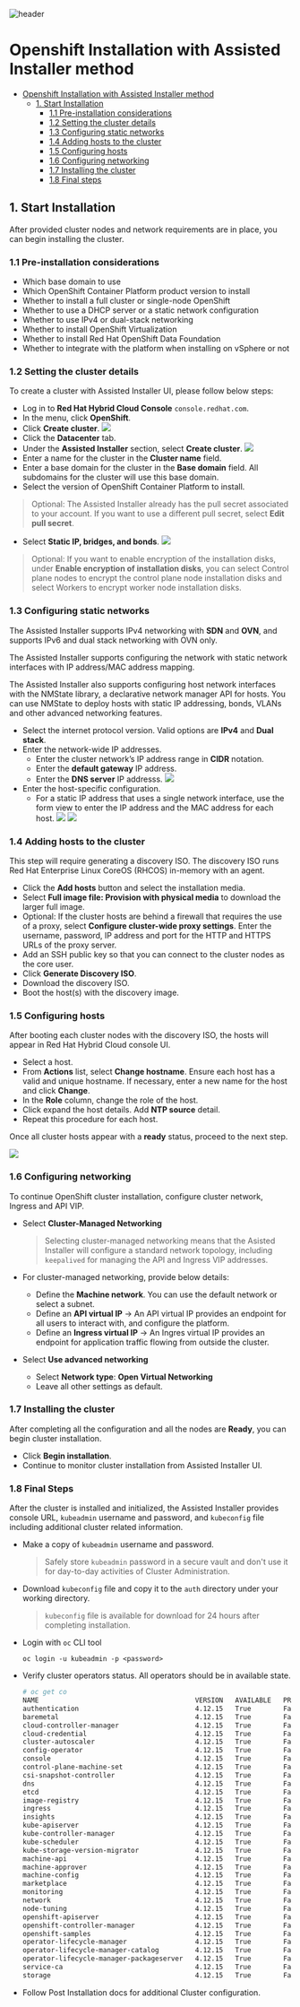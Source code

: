 ![header](../img/convergenewlogo.png)

# Openshift Installation with Assisted Installer method 

- [Openshift Installation with Assisted Installer method](#openshift-installation-with-assisted-installer-method)
  - [1. Start Installation](#1-start-installation)
    - [1.1 Pre-installation considerations](#11-pre-installation-considerations)
    - [1.2 Setting the cluster details](#12-setting-the-cluster-details)
    - [1.3 Configuring static networks](#13-configuring-static-networks)
    - [1.4 Adding hosts to the cluster](#14-adding-hosts-to-the-cluster)
    - [1.5 Configuring hosts](#15-configuring-hosts)
    - [1.6 Configuring networking](#16-configuring-networking)
    - [1.7 Installing the cluster](#17-installing-the-cluster)
    - [1.8 Final steps](#18-final-steps)

## 1. Start Installation

After provided cluster nodes and network requirements are in place, you can begin installing the cluster.

### 1.1 Pre-installation considerations

- Which base domain to use
- Which OpenShift Container Platform product version to install
- Whether to install a full cluster or single-node OpenShift
- Whether to use a DHCP server or a static network configuration
- Whether to use IPv4 or dual-stack networking
- Whether to install OpenShift Virtualization
- Whether to install Red Hat OpenShift Data Foundation
- Whether to integrate with the platform when installing on vSphere or not 

### 1.2 Setting the cluster details 

To create a cluster with Assisted Installer UI, please follow below steps:

- Log in to **Red Hat Hybrid Cloud Console**  `console.redhat.com`.
- In the menu, click **OpenShift**.
- Click **Create cluster**.
![](../img/1.png)
- Click the **Datacenter** tab.
- Under the **Assisted Installer** section, select **Create cluster**.
![](../img/2.png)
- Enter a name for the cluster in the **Cluster name** field.
- Enter a base domain for the cluster in the **Base domain** field. All subdomains for the cluster will use this base domain.
- Select the version of OpenShift Container Platform to install.

>  Optional: The Assisted Installer already has the pull secret associated to your account. If you want to use a different pull secret, select **Edit pull secret**.

- Select **Static IP, bridges, and bonds**.
![](../img/3.png)

> Optional: If you want to enable encryption of the installation disks, under **Enable encryption of installation disks**, you can select Control plane nodes to encrypt the control plane node installation disks and select Workers to encrypt worker node installation disks.
  

### 1.3 Configuring static networks 

The Assisted Installer supports IPv4 networking with **SDN** and **OVN**, and supports IPv6 and dual stack networking with OVN only. 

The Assisted Installer supports configuring the network with static network interfaces with IP address/MAC address mapping. 

The Assisted Installer also supports configuring host network interfaces with the NMState library, a declarative network manager API for hosts. You can use NMState to deploy hosts with static IP addressing, bonds, VLANs and other advanced networking features. 

- Select the internet protocol version. Valid options are **IPv4** and **Dual stack**.
- Enter the network-wide IP addresses. 
  - Enter the cluster network’s IP address range in **CIDR** notation.
  - Enter the **default gateway** IP address.
  - Enter the **DNS server** IP addresss.
  ![](../img/4.png)
- Enter the host-specific configuration.
  - For a static IP address that uses a single network interface, use the form view to enter the IP address and the MAC address for each host.
![](../img/5.png)
![](../img/6.png)

### 1.4 Adding hosts to the cluster 

This step will require generating a discovery ISO. The discovery ISO runs Red Hat Enterprise Linux CoreOS (RHCOS) in-memory with an agent. 

- Click the **Add hosts** button and select the installation media.
- Select **Full image file: Provision with physical media** to download the larger full image.
- Optional: If the cluster hosts are behind a firewall that requires the use of a proxy, select **Configure cluster-wide proxy settings**. Enter the username, password, IP address and port for the HTTP and HTTPS URLs of the proxy server.
- Add an SSH public key so that you can connect to the cluster nodes as the core user. 
- Click **Generate Discovery ISO**.
- Download the discovery ISO.
- Boot the host(s) with the discovery image.

### 1.5 Configuring hosts

After booting each cluster nodes with the discovery ISO, the hosts will appear in Red Hat Hybrid Cloud console UI. 

- Select a host.
- From **Actions** list, select **Change hostname**. Ensure each host has a valid and unique hostname. If necessary, enter a new name for the host and click **Change**. 
- In the **Role** column, change the role of the host. 
- Click expand the host details. Add **NTP source** detail.
- Repeat this procedure for each host.

Once all cluster hosts appear with a **ready** status, proceed to the next step.

![](../img/7.png)

### 1.6 Configuring networking 

To continue OpenShift cluster installation, configure cluster network, Ingress and API VIP.

- Select **Cluster-Managed Networking**

  > Selecting cluster-managed networking means that the Asisted Installer will configure a standard network topology, including `keepalived` for managing the API and Ingress VIP addresses. 

- For cluster-managed networking, provide below details:
  - Define the **Machine network**. You can use the default network or select a subnet.
  - Define an **API virtual IP** -> An API virtual IP provides an endpoint for all users to interact with, and configure the platform. 
  - Define an **Ingress virtual IP** -> An Ingres virtual IP provides an endpoint for application traffic flowing from outside the cluster. 

- Select **Use advanced networking** 
  - Select **Network type**: **Open Virtual Networking** 
  - Leave all other settings as default. 

### 1.7 Installing the cluster

After completing all the configuration and all the nodes are **Ready**, you can begin cluster installation. 

- Click **Begin installation**.
- Continue to monitor cluster installation from Assisted Installer UI.

### 1.8 Final Steps

After the cluster is installed and initialized, the Assisted Installer provides console URL, `kubeadmin` username and password, and `kubeconfig` file including additional cluster related information. 

- Make a copy of `kubeadmin` username and password.

  > Safely store `kubeadmin` password in a secure vault and don't use it for day-to-day activities of Cluster Administration.

- Download `kubeconfig` file and copy it to the `auth` directory under your working directory. 

  > `kubeconfig` file is available for download for 24 hours after completing installation.

- Login with `oc` CLI tool
  
  `oc login -u kubeadmin -p <password>`

- Verify cluster operators status. All operators should be in available state.

  ```bash
  # oc get co
  NAME                                       VERSION   AVAILABLE   PROGRESSING   DEGRADED   SINCE   MESSAGE
  authentication                             4.12.15   True        False         False      2d11h
  baremetal                                  4.12.15   True        False         False      72d
  cloud-controller-manager                   4.12.15   True        False         False      72d
  cloud-credential                           4.12.15   True        False         False      72d
  cluster-autoscaler                         4.12.15   True        False         False      72d
  config-operator                            4.12.15   True        False         False      72d
  console                                    4.12.15   True        False         False      61d
  control-plane-machine-set                  4.12.15   True        False         False      72d
  csi-snapshot-controller                    4.12.15   True        False         False      72d
  dns                                        4.12.15   True        False         False      72d
  etcd                                       4.12.15   True        False         False      72d
  image-registry                             4.12.15   True        False         False      13d
  ingress                                    4.12.15   True        False         False      64d
  insights                                   4.12.15   True        False         False      72d
  kube-apiserver                             4.12.15   True        False         False      72d
  kube-controller-manager                    4.12.15   True        False         False      72d
  kube-scheduler                             4.12.15   True        False         False      72d
  kube-storage-version-migrator              4.12.15   True        False         False      13d
  machine-api                                4.12.15   True        False         False      72d
  machine-approver                           4.12.15   True        False         False      72d
  machine-config                             4.12.15   True        False         False      72d
  marketplace                                4.12.15   True        False         False      72d
  monitoring                                 4.12.15   True        False         False      72d
  network                                    4.12.15   True        False         False      72d
  node-tuning                                4.12.15   True        False         False      72d
  openshift-apiserver                        4.12.15   True        False         False      72d
  openshift-controller-manager               4.12.15   True        False         False      72d
  openshift-samples                          4.12.15   True        False         False      72d
  operator-lifecycle-manager                 4.12.15   True        False         False      72d
  operator-lifecycle-manager-catalog         4.12.15   True        False         False      72d
  operator-lifecycle-manager-packageserver   4.12.15   True        False         False      72d
  service-ca                                 4.12.15   True        False         False      72d
  storage                                    4.12.15   True        False         False      70d
  ```

- Follow Post Installation docs for additional Cluster configuration. 